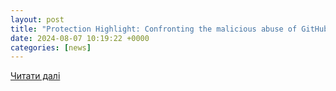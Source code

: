 ```yaml
---
layout: post
title: "Protection Highlight: Confronting the malicious abuse of GitHub"
date: 2024-08-07 10:19:22 +0000
categories: [news]
---
```


[Читати далі](https://www.broadcom.com/support/security-center/protection-bulletin/protection-highlight-confronting-the-malicious-abuse-of-github)
